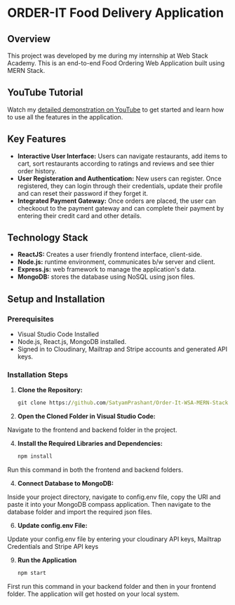 # ORDER-IT Food Delivery Application

## Overview
This project was developed by me during my internship at Web Stack Academy. This is an end-to-end Food Ordering Web Application built using MERN Stack.

## YouTube Tutorial
Watch my [detailed demonstration on YouTube](https://youtu.be/aiyqyTXEroE?si=LBdNQl4w0E9-GPzC) to get started and learn how to use all the features in the application.

## Key Features
- **Interactive User Interface:** Users can navigate restaurants, add items to cart, sort restaurants according to ratings and reviews and see thier order history.
- **User Registeration and Authentication:** New users can register. Once registered, they can login through their credentials, update their profile and can reset their password if they forget it.
- **Integrated Payment Gateway:** Once orders are placed, the user can checkoout to the payment gateway and can complete their payment by entering their credit card and other details.

## Technology Stack
- **ReactJS:** Creates a user friendly frontend interface, client-side.
- **Node.js:** runtime environment, communicates b/w server and client.
- **Express.js:** web framework to manage the application's data.
- **MongoDB:** stores the database using NoSQL using json files.

## Setup and Installation

### Prerequisites
- Visual Studio Code Installed
- Node.js, React.js, MongoDB installed.
- Signed in to Cloudinary, Mailtrap and Stripe accounts and generated API keys.

### Installation Steps
1. **Clone the Repository:**
   ```cmd
   git clone https://github.com/SatyamPrashant/Order-It-WSA-MERN-Stack-Internship-Project.git

2. **Open the Cloned Folder in Visual Studio Code:**
   
Navigate to the frontend and backend folder in the project.

4. **Install the Required Libraries and Dependencies:**
   ```cmd
   npm install

Run this command in both the frontend and backend folders.
   
4. **Connect Database to MongoDB:**

Inside your project directory, navigate to config.env file, copy the URI and paste it into your MongoDB compass application. Then navigate to the database folder and import the required json files.

6. **Update config.env File:**

Update your config.env file by entering your cloudinary API keys, Mailtrap Credentials and Stripe API keys

9. **Run the Application**
   ```cmd
   npm start

First run this command in your backend folder and then in your frontend folder. The application will get hosted on your local system.
